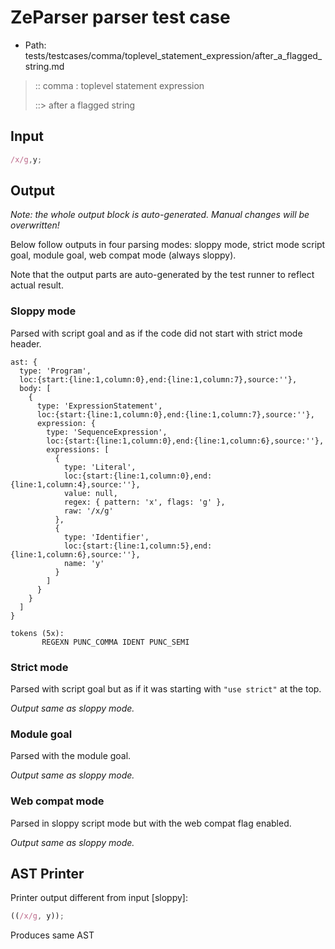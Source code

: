 # ZeParser parser test case

- Path: tests/testcases/comma/toplevel_statement_expression/after_a_flagged_string.md

> :: comma : toplevel statement expression
>
> ::> after a flagged string

## Input

`````js
/x/g,y;
`````

## Output

_Note: the whole output block is auto-generated. Manual changes will be overwritten!_

Below follow outputs in four parsing modes: sloppy mode, strict mode script goal, module goal, web compat mode (always sloppy).

Note that the output parts are auto-generated by the test runner to reflect actual result.

### Sloppy mode

Parsed with script goal and as if the code did not start with strict mode header.

`````
ast: {
  type: 'Program',
  loc:{start:{line:1,column:0},end:{line:1,column:7},source:''},
  body: [
    {
      type: 'ExpressionStatement',
      loc:{start:{line:1,column:0},end:{line:1,column:7},source:''},
      expression: {
        type: 'SequenceExpression',
        loc:{start:{line:1,column:0},end:{line:1,column:6},source:''},
        expressions: [
          {
            type: 'Literal',
            loc:{start:{line:1,column:0},end:{line:1,column:4},source:''},
            value: null,
            regex: { pattern: 'x', flags: 'g' },
            raw: '/x/g'
          },
          {
            type: 'Identifier',
            loc:{start:{line:1,column:5},end:{line:1,column:6},source:''},
            name: 'y'
          }
        ]
      }
    }
  ]
}

tokens (5x):
       REGEXN PUNC_COMMA IDENT PUNC_SEMI
`````

### Strict mode

Parsed with script goal but as if it was starting with `"use strict"` at the top.

_Output same as sloppy mode._

### Module goal

Parsed with the module goal.

_Output same as sloppy mode._

### Web compat mode

Parsed in sloppy script mode but with the web compat flag enabled.

_Output same as sloppy mode._

## AST Printer

Printer output different from input [sloppy]:

````js
((/x/g, y));
````

Produces same AST
